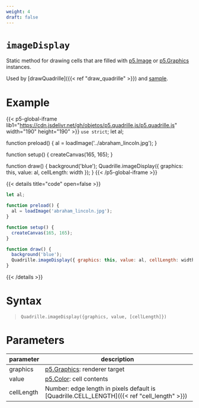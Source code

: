 ```yaml
---
weight: 4
draft: false
---
```


# `imageDisplay`

Static method for drawing cells that are filled with [p5.Image](https://p5js.org/reference/#/p5.Image) or [p5.Graphics](https://p5js.org/reference/#/p5.Graphics) instances.

Used by [drawQuadrille]({{< ref "draw_quadrille" >}}) and [sample](https://objetos.github.io/p5.quadrille.js/docs/visual_computing/sample/).

# Example

{{< p5-global-iframe lib1="https://cdn.jsdelivr.net/gh/objetos/p5.quadrille.js/p5.quadrille.js" width="190" height="190" >}}
`use strict`;
let al;

function preload() {
  al = loadImage('../abraham_lincoln.jpg');
}

function setup() {
  createCanvas(165, 165);
}

function draw() {
  background('blue');
  Quadrille.imageDisplay({ graphics: this, value: al, cellLength: width });
}
{{< /p5-global-iframe >}}

{{< details title="code" open=false >}}
```js
let al;

function preload() {
  al = loadImage('abraham_lincoln.jpg');
}

function setup() {
  createCanvas(165, 165);
}

function draw() {
  background('blue');
  Quadrille.imageDisplay({ graphics: this, value: al, cellLength: width });
}
```
{{< /details >}}

# Syntax

> `Quadrille.imageDisplay({graphics, value, [cellLength]})`

# Parameters

| parameter  | description                                                                                 |
|------------|---------------------------------------------------------------------------------------------|
| graphics   | [p5.Graphics](https://p5js.org/reference/#/p5.Graphics): renderer target                    |
| value      | [p5.Color](https://p5js.org/reference/#/p5.Color): cell contents                            |
| cellLength | Number: edge length in pixels default is [Quadrille.CELL_LENGTH]({{< ref "cell_length" >}}) |
